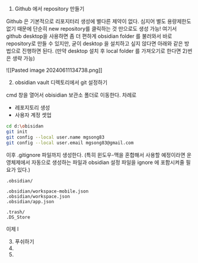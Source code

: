 

1) Github 에서 repository 만들기

 Github 은 기본적으로 리포지터리 생성에 별다른 제약이 없다.  심지어 별도 용량제한도 없기 때문에 단순히 new repository를 클릭하는 것 만으로도 생성 가능! 여기서 github desktop을 사용하면 좀 더 편하게 obsidian folder 를 불러와서 바로 repository로 만들 수 있지만, 굳이 desktop 을 설치하고 싶지 않다면 아래와 같은 방법으로 진행하면 된다. (만약 desktop 설치 후 local folder 를 가져오기로 한다면 2)번은 생략 가능)

![[Pasted image 20240611134738.png]]



2) obsidian vault 디렉토리에서 git 설정하기

cmd 창을 열어서 obisidian 보관소 폴더로 이동한다. 
차례로 
- 레포지토리 생성 
- 사용자 계정 셋업

```bash
cd d:\obisidan
git init
git config --local user.name mgsong83
git config --local user.email mgsong83@gmail.com
```

이후 .gitignore 파일까지 생성한다. (특히 윈도우-맥을 혼합해서 사용할 예정이라면 운영체제에서 자동으로 생성하는 파일과 obsidian 설정 파일을 ignore 에 포함시켜줄 필요가 있다.)

```git
.obsidian/

.obsidian/workspace-mobile.json
.obsidian/workspace.json
.obsidian/app.json

.trash/
.DS_Store
```


이제  l








3) 푸쉬하기
4) 
5) 